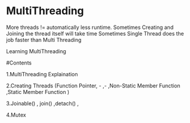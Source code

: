 # MultiThreading

More threads != automatically less runtime.
Sometimes Creating and Joining the thread itself will take time 
Sometimes Single Thread does the job faster than Multi Threading


Learning MultiThreading 

#Contents 

1.MultiThreading Explaination 

2.Creating Threads (Function Pointer, - ,- ,Non-Static Member Function ,Static Member Function )

3.Joinable() , join() ,detach() ,

4.Mutex

